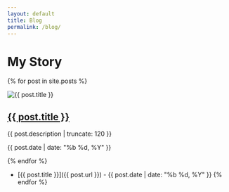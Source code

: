 ```yaml
---
layout: default
title: Blog
permalink: /blog/
---
```


# My Story
{% for post in site.posts %}
<div class="post-summary fade-in-section">
  <img src="{{ post.image | default: '/assets/images/default-post.jpg' }}" alt="{{ post.title }}">
  <div class="post-info">
    <h2><a href="{{ post.url }}">{{ post.title }}</a></h2>
    <p>{{ post.description | truncate: 120 }}</p>
    <p class="post-date">{{ post.date | date: "%b %d, %Y" }}</p>
  </div>
</div>
{% endfor %}

- [{{ post.title }}]({{ post.url }}) - {{ post.date | date: "%b %d, %Y" }}
{% endfor %}

